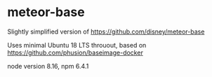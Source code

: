 # meteor-base

Slightly simplified version of https://github.com/disney/meteor-base

Uses minimal Ubuntu 18 LTS throuout, based on https://github.com/phusion/baseimage-docker

node version 8.16, npm 6.4.1
